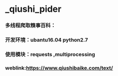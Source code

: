# _qiushi_pider
### 多线程爬取糗事百科：

### 开发环境：ubantu16.04 python2.7

### 使用模块：requests ,multiprocessing

### weblink:https://www.qiushibaike.com/text/
